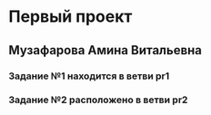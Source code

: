 # Первый проект
## Музафарова Амина Витальевна
### Задание №1 находится в ветви pr1
### Задание №2 расположено в ветви pr2